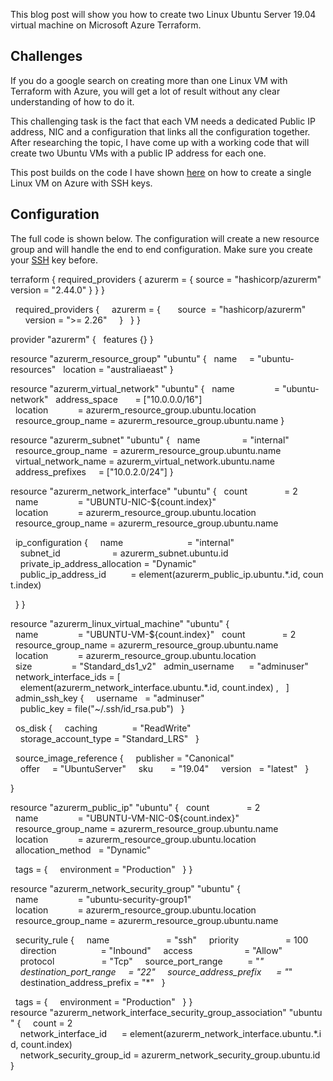 This blog post will show you how to create two Linux Ubuntu Server 19.04 virtual machine on Microsoft Azure Terraform.

## Challenges

If you do a google search on creating more than one Linux VM with Terraform with Azure, you will get a lot of result without any clear understanding of how to do it.

This challenging task is the fact that each VM needs a dedicated Public IP address, NIC and a configuration that links all the configuration together. After researching the topic, I have come up with a working code that will create two Ubuntu VMs with a public IP address for each one.

This post builds on the code I have shown [here](https://www.ntweekly.com/2021/03/14/create-a-linux-virtual-machine-in-azure-with-terraform/) on how to create a single Linux VM on Azure with SSH keys.

## Configuration

The full code is shown below. The configuration will create a new resource group and will handle the end to end configuration. Make sure you create your [SSH](https://www.ntweekly.com/2021/03/11/how-to-use-ssh-keys-to-login-to-a-linux-host/) key before.

terraform {
   required_providers {
     azurerm = {
       source = "hashicorp/azurerm"
       version = "2.44.0"
     }
   }
 }

  required_providers {
    azurerm = {
      source  = "hashicorp/azurerm"
      version = ">= 2.26"
    }
  }
}

provider "azurerm" {
  features {}
}

resource "azurerm_resource_group" "ubuntu" {
  name     = "ubuntu-resources"
  location = "australiaeast"
}

resource "azurerm_virtual_network" "ubuntu" {
  name                = "ubuntu-network"
  address_space       = ["10.0.0.0/16"]
  location            = azurerm_resource_group.ubuntu.location
  resource_group_name = azurerm_resource_group.ubuntu.name
}

resource "azurerm_subnet" "ubuntu" {
  name                 = "internal"
  resource_group_name  = azurerm_resource_group.ubuntu.name
  virtual_network_name = azurerm_virtual_network.ubuntu.name
  address_prefixes     = ["10.0.2.0/24"]
}

resource "azurerm_network_interface" "ubuntu" {
  count               = 2
  name                = "UBUNTU-NIC-${count.index}"
  location            = azurerm_resource_group.ubuntu.location
  resource_group_name = azurerm_resource_group.ubuntu.name

  ip_configuration {
    name                          = "internal"
    subnet_id                     = azurerm_subnet.ubuntu.id
    private_ip_address_allocation = "Dynamic"
    public_ip_address_id          = element(azurerm_public_ip.ubuntu.*.id, count.index)

  }
}

resource "azurerm_linux_virtual_machine" "ubuntu" {
  name                = "UBUNTU-VM-${count.index}"
  count               = 2
  resource_group_name = azurerm_resource_group.ubuntu.name
  location            = azurerm_resource_group.ubuntu.location
  size                = "Standard_ds1_v2"
  admin_username      = "adminuser"
  network_interface_ids = [
    element(azurerm_network_interface.ubuntu.*.id, count.index)
,
  ]
  admin_ssh_key {
    username   = "adminuser"
    public_key = file("~/.ssh/id_rsa.pub")
  }

  os_disk {
    caching              = "ReadWrite"
    storage_account_type = "Standard_LRS"
  }

  source_image_reference {
    publisher = "Canonical"
    offer     = "UbuntuServer"
    sku       = "19.04"
    version   = "latest"
  }

}

resource "azurerm_public_ip" "ubuntu" {
  count               = 2
  name                = "UBUNTU-VM-NIC-0${count.index}"
  resource_group_name = azurerm_resource_group.ubuntu.name
  location            = azurerm_resource_group.ubuntu.location
  allocation_method   = "Dynamic"

  tags = {
    environment = "Production"
  }
}

resource "azurerm_network_security_group" "ubuntu" {
  name                = "ubuntu-security-group1"
  location            = azurerm_resource_group.ubuntu.location
  resource_group_name = azurerm_resource_group.ubuntu.name

  security_rule {
    name                       = "ssh"
    priority                   = 100
    direction                  = "Inbound"
    access                     = "Allow"
    protocol                   = "Tcp"
    source_port_range          = "*"
    destination_port_range     = "22"
    source_address_prefix      = "*"
    destination_address_prefix = "*"
  }

  tags = {
    environment = "Production"
  }
}
resource "azurerm_network_interface_security_group_association" "ubuntu" {
    count = 2
    network_interface_id      = element(azurerm_network_interface.ubuntu.*.id, count.index)
    network_security_group_id = azurerm_network_security_group.ubuntu.id
}